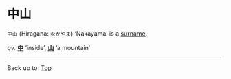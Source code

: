 # 中山

`中山` (Hiragana: `なかやま`) ‘Nakayama’ is a [surname](../../../desc/surnames.md).

*qv.* **[中](naka.md)** ‘inside’, **[山](yama.md)** ‘a mountain’


----

Back up to: [Top](../../index.md)
